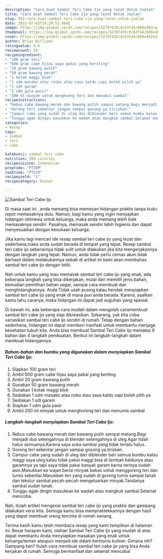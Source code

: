 ```yaml
---
description: "Cara buat Sambal Teri Cabe Ijo yang lezat Untuk Jualan"
title: "Cara buat Sambal Teri Cabe Ijo yang lezat Untuk Jualan"
slug: 932-cara-buat-sambal-teri-cabe-ijo-yang-lezat-untuk-jualan
date: 2021-07-02T14:29:53.484Z
image: https://img-global.cpcdn.com/recipes/5270f435cdc63f44/680x482cq70/sambal-teri-cabe-ijo-foto-resep-utama.jpg
thumbnail: https://img-global.cpcdn.com/recipes/5270f435cdc63f44/680x482cq70/sambal-teri-cabe-ijo-foto-resep-utama.jpg
cover: https://img-global.cpcdn.com/recipes/5270f435cdc63f44/680x482cq70/sambal-teri-cabe-ijo-foto-resep-utama.jpg
author: Brian Williams
ratingvalue: 4.6
reviewcount: 14
recipeingredient:
- "100 gram teri"
- "600 gram cabe hijau saya pakai yang keriting"
- "20 gram bawang putih"
- "50 gram bawang merah"
- "1 kotak maggi blok"
- "1 sdm masako atau roiko atau sasa kaldu sapi boleh pilih ya"
- "1 sdt garam"
- "1 sdm gula pasir"
- "200 ml minyak untuk menghoeng teri dan menumis sambal"
recipeinstructions:
- "Rebus cabe bawang merah dan bawang putih sampai matang.Bagi menjadi dua setengahnya di blender setengahnya di uleg.Agar tidah halus semuanya.Karena saya suka sambal yang tidak terlalu halus."
- "Goreng teri sebentar jangan sampai gosong ya.tiriskan."
- "Campur cabe yang sudah di uleg dan diblender beri semua bumbu kalau maggi saya uleg.kalau tidak pakai maggi bisa di tambah kaldunya atau garamnya ya tapi saya tidak pakai banyak garam karna terinya sudah asin.Masukkan ke wajan berisi minyak bekas untuk menggoreng teri dan tumis sebentar.Masukkan teri yang sudah di goreng tumis sampai tanak dan tekstur sambal pecah-pecah mengeluarkan minyak.Tandanya sambal sudah tanak."
- "Tunggu agak dingin masukkan ke wadah atau mangkuk sambal.Selamat mencoba."
categories:
- Resep
tags:
- sambal
- teri
- cabe

katakunci: sambal teri cabe 
nutrition: 289 calories
recipecuisine: Indonesian
preptime: "PT26M"
cooktime: "PT51M"
recipeyield: "1"
recipecategory: Dinner

---
```



![Sambal Teri Cabe Ijo](https://img-global.cpcdn.com/recipes/5270f435cdc63f44/680x482cq70/sambal-teri-cabe-ijo-foto-resep-utama.jpg)

Di masa  saat ini , anda memang bisa memesan hidangan praktis tanpa kudu repot memasaknya dulu. Namun, bagi kamu yang ingin menyajikan hidangan istimewa untuk keluarga, maka anda memang lebih baik memasaknya sendiri. Pasalnya, memasak sendiri lebih higienis dan dapat menyesuaikan dengan kesukaan keluarga.

Jika kamu lagi mencari ide resep sambal teri cabe ijo yang lezat dan sederhana,maka anda sudah berada di tempat yang tepat. Resep sambal teri cabe ijo  sebenarnya tidak sulit untuk dilakukan jika kita mengerjakannya dengan langkah yang tepat. Namun, anda tidak perlu cemas akan tidak berhasil dalam melakukannya 
sebab di artikel ini kami akan membahas sambal teri cabe ijo dengan teliti.  



Nah untuk kamu yang mau memasak sambal teri cabe ijo yang enak, ada beberapa langkah yang bisa dikerjakan, mulai dari memilih jenis bahan, kemudian pemilihan bahan segar, sampai cara membuat dan menghidangkannya. Anda Tidak usah pusing kalau hendak menyiapkan sambal teri cabe ijo yang enak di mana pun anda berada. Karena, asalkan kamu  tahu caranya, maka hidangan ini dapat jadi suguhan yang spesial.

Di bawah ini, ada beberapa cara mudah dalam mengolah caramembuat sambal teri cabe ijo yang siap dikreasikan. Sekarang, yuk kita coba variasikan sambal teri cabe ijo sendiri di rumah. Tetap dengan bahan sederhana, hidangan ini dapat memberi manfaat untuk membantu menjaga kesehatan tubuh kita. Anda bisa membuat Sambal Teri Cabe Ijo memakai 9 bahan dan 4 langkah pembuatan. Berikut ini langkah-langkah dalam membuat hidangannya.

<!--inarticleads1-->

##### Bahan-bahan dan bumbu yang digunakan dalam menyiapkan Sambal Teri Cabe Ijo:

1. Siapkan 100 gram teri
1. Ambil 600 gram cabe hijau saya pakai yang keriting
1. Ambil 20 gram bawang putih
1. Gunakan 50 gram bawang merah
1. Gunakan 1 kotak maggi blok
1. Sediakan 1 sdm masako atau roiko atau sasa kaldu sapi boleh pilih ya
1. Sediakan 1 sdt garam
1. Siapkan 1 sdm gula pasir
1. Ambil 200 ml minyak untuk menghoŕeng teri dan menumis sambal




<!--inarticleads2-->

##### Langkah-langkah menyiapkan Sambal Teri Cabe Ijo:

1. Rebus cabe bawang merah dan bawang putih sampai matang.Bagi menjadi dua setengahnya di blender setengahnya di uleg.Agar tidah halus semuanya.Karena saya suka sambal yang tidak terlalu halus.
1. Goreng teri sebentar jangan sampai gosong ya.tiriskan.
1. Campur cabe yang sudah di uleg dan diblender beri semua bumbu kalau maggi saya uleg.kalau tidak pakai maggi bisa di tambah kaldunya atau garamnya ya tapi saya tidak pakai banyak garam karna terinya sudah asin.Masukkan ke wajan berisi minyak bekas untuk menggoreng teri dan tumis sebentar.Masukkan teri yang sudah di goreng tumis sampai tanak dan tekstur sambal pecah-pecah mengeluarkan minyak.Tandanya sambal sudah tanak.
1. Tunggu agak dingin masukkan ke wadah atau mangkuk sambal.Selamat mencoba.




Nah, itulah artikel mengenai  sambal teri cabe ijo  yang praktis dan gampang dilakukan versi kita. Semoga kamu bisa mempraktekkannya dengan hasil yang dapat membuat oreng tercinta di rumah senang. 

Terima kasih kamu telah membaca resep yang kami tampilkan di halaman ini. Besar harapan kami, olahan  Sambal Teri Cabe Ijo yang mudah di atas dapat membantu Anda menyiapkan masakan yang enak untuk keluarga/teman ataupun menjadi ide dalam berbisnis kuliner. Gimana nih? Gampang kan? Itulah cara membuat sambal teri cabe ijo yang bisa Anda kerjakan di rumah. Semoga bermanfaat dan selamat mencoba!


